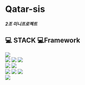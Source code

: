 # Qatar-sis

##### 2조 미니프로젝트







## 💻 STACK 💻Framework

![](https://img.shields.io/badge/Javascript-F7DF1E?style=flat-square&logo=JavaScript&logoColor=black)
<br>
![](https://img.shields.io/badge/HTML5-E34F26?style=flat-square&logo=HTML5&logoColor=white)
![](https://img.shields.io/badge/CSS3-1572B6?style=flat-square&logo=CSS3&logoColor=white)
![](https://img.shields.io/badge/PostCSS-DD3A0A?style=flat-square&logo=PostCSS&logoColor=white)
<br>
![](https://img.shields.io/badge/React-61DAFB?style=flat-square&logo=React&logoColor=black)
![](https://img.shields.io/badge/Python-3776AB?style=flat-square&logo=Python&logoColor=white)
<br>
![](https://img.shields.io/badge/Python-3776AB?style=flat-square&logo=Python&logoColor=white)
![](https://img.shields.io/badge/MongoDB-47A248?style=flat-square&logo=MongoDB&logoColor=white)
![](https://img.shields.io/badge/Bootstrap-7952B3?style=flat-square&logo=Bootstrap&logoColor=black)
<br>
![](https://img.shields.io/badge/Flask-000000?style=flat-square&logo=Flask&logoColor=white)
